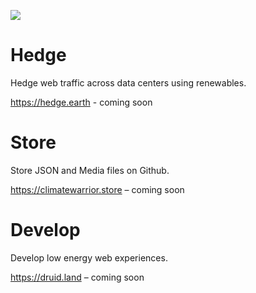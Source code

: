![](https://smeskey-github-prod.s3.amazonaws.com/projects/climate-warrior/climate_warrior_identity_200.png)

# Hedge
Hedge web traffic across data centers using renewables.

https://hedge.earth - coming soon

# Store
Store JSON and Media files on Github.

https://climatewarrior.store – coming soon

# Develop
Develop low energy  web experiences.

https://druid.land – coming soon
